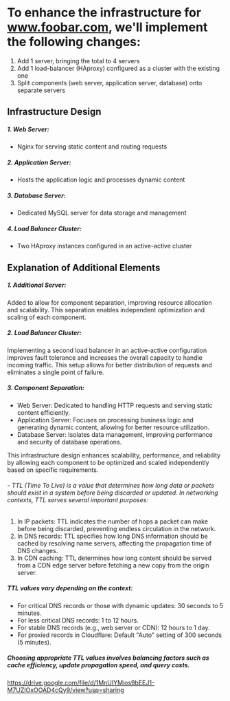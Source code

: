 # To enhance the infrastructure for www.foobar.com, we'll implement the following changes:
1. Add 1 server, bringing the total to 4 servers
2. Add 1 load-balancer (HAproxy) configured as a cluster with the existing one
3. Split components (web server, application server, database) onto separate servers
## Infrastructure Design
##### 1.  Web Server:
* Nginx for serving static content and routing requests
##### 2.  Application Server:
* Hosts the application logic and processes dynamic content
##### 3.  Database Server:
* Dedicated MySQL server for data storage and management
##### 4.  Load Balancer Cluster:
* Two HAproxy instances configured in an active-active cluster
## Explanation of Additional Elements
##### 1. Additional Server:
Added to allow for component separation, improving resource allocation and scalability. This separation enables independent optimization and scaling of each component.
##### 2. Load Balancer Cluster:
Implementing a second load balancer in an active-active configuration improves fault tolerance and increases the overall capacity to handle incoming traffic. This setup allows for better distribution of requests and eliminates a single point of failure.
##### 3. Component Separation:
* Web Server: Dedicated to handling HTTP requests and serving static content efficiently.
* Application Server: Focuses on processing business logic and generating dynamic content, allowing for better resource utilization.
* Database Server: Isolates data management, improving performance and security of database operations.

This infrastructure design enhances scalability, performance, and reliability by allowing each component to be optimized and scaled independently based on specific requirements.



###### - TTL (Time To Live) is a value that determines how long data or packets should exist in a system before being discarded or updated. In networking contexts, TTL serves several important purposes:
1. In IP packets: TTL indicates the number of hops a packet can make before being discarded, preventing endless circulation in the network.
2. In DNS records: TTL specifies how long DNS information should be cached by resolving name servers, affecting the propagation time of DNS changes.
3. In CDN caching: TTL determines how long content should be served from a CDN edge server before fetching a new copy from the origin server.
##### TTL values vary depending on the context:
* For critical DNS records or those with dynamic updates: 30 seconds to 5 minutes.
* For less critical DNS records: 1 to 12 hours.
* For stable DNS records (e.g., web server or CDN): 12 hours to 1 day.
* For proxied records in Cloudflare: Default "Auto" setting of 300 seconds (5 minutes).
##### Choosing appropriate TTL values involves balancing factors such as cache efficiency, update propagation speed, and query costs.



https://drive.google.com/file/d/1MnUIYMios9bEEJ1-M7UZlOxOOAD4cQy9/view?usp=sharing
